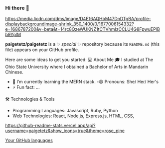 ### Hi there 👋
https://media.licdn.com/dms/image/D4E16AQHbM47DnDTgBA/profile-displaybackgroundimage-shrink_350_1400/0/1677006154332?e=1686787200&v=beta&t=14rc8QzeWUKNZ1tCTVhmIzCCLU4G8FpwuEPlBb9YplM

**paigetetz/paigetetz** is a ✨ _special_ ✨ repository because its `README.md` (this file) appears on your GitHub profile.

Here are some ideas to get you started:
:computer: About Me
:mortar_board: I studied at The Ohio State University where I obtained a Bachelor of Arts in Mandarin Chinese.
- 🌱 I’m currently learning the MERN stack. 
-😄 Pronouns: She/ Her/ Her's
- ⚡ Fun fact: ...

:hammer_and_wrench: Technologies & Tools

- Programming Languages: Javascript, Ruby, Python
- Web Technologies: React, Node.js, Express.js, HTML, CSS,

https://github-readme-stats.vercel.app/api?username=paigetetz&show_icons=true&theme=rose_pine

[Your GitHub languages](https://github-readme-stats.vercel.app/api/top-langs/?username=paigetetz&layout=compact&theme=rose_pine)
